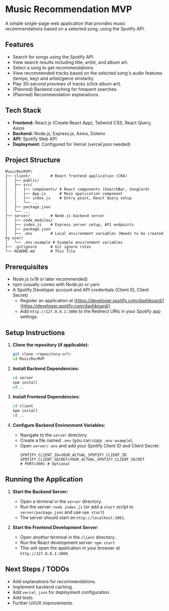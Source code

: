 # Music Recommendation MVP

A simple single-page web application that provides music recommendations based on a selected song, using the Spotify API.

## Features

*   Search for songs using the Spotify API.
*   View search results including title, artist, and album art.
*   Select a song to get recommendations.
*   View recommended tracks based on the selected song's audio features (tempo, key) and artist/genre similarity.
*   Play 30-second previews of tracks (click album art).
*   (Planned) Backend caching for frequent searches.
*   (Planned) Recommendation explanations.

## Tech Stack

*   **Frontend:** React.js (Create React App), Tailwind CSS, React Query, Axios
*   **Backend:** Node.js, Express.js, Axios, Dotenv
*   **API:** Spotify Web API
*   **Deployment:** Configured for Vercel (vercel.json needed)

## Project Structure

```
MusicRecMVP/
├── client/         # React frontend application (CRA)
│   ├── public/
│   ├── src/
│   │   ├── components/ # React components (SearchBar, SongCard)
│   │   ├── App.js      # Main application component
│   │   ├── index.js    # Entry point, React Query setup
│   │   └── ...
│   ├── package.json
│   └── ...
├── server/         # Node.js backend server
│   ├── node_modules/
│   ├── index.js    # Express server setup, API endpoints
│   ├── package.json
│   ├── .env        # Local environment variables (Needs to be created by user)
│   └── .env.example # Example environment variables
├── .gitignore      # Git ignore rules
└── README.md       # This file
```

## Prerequisites

*   Node.js (v18 or later recommended)
*   npm (usually comes with Node.js) or yarn
*   A Spotify Developer account and API credentials (Client ID, Client Secret)
    *   Register an application at [https://developer.spotify.com/dashboard/](https://developer.spotify.com/dashboard/)
    *   Add `http://127.0.0.1:3000` to the Redirect URIs in your Spotify app settings.

## Setup Instructions

1.  **Clone the repository (if applicable):**
    ```bash
    git clone <repository-url>
    cd MusicRecMVP
    ```

2.  **Install Backend Dependencies:**
    ```bash
    cd server
    npm install
    cd ..
    ```

3.  **Install Frontend Dependencies:**
    ```bash
    cd client
    npm install
    cd .. 
    ```

4.  **Configure Backend Environment Variables:**
    *   Navigate to the `server` directory.
    *   Create a file named `.env` (you can copy `.env.example`).
    *   Open `server/.env` and add your Spotify Client ID and Client Secret:
        ```env
        SPOTIFY_CLIENT_ID=YOUR_ACTUAL_SPOTIFY_CLIENT_ID
        SPOTIFY_CLIENT_SECRET=YOUR_ACTUAL_SPOTIFY_CLIENT_SECRET
        # PORT=3001 # Optional
        ```

## Running the Application

1.  **Start the Backend Server:**
    *   Open a terminal in the `server` directory.
    *   Run the server: `node index.js` (or add a `start` script to `server/package.json` and use `npm start`)
    *   The server should start on `http://localhost:3001`.

2.  **Start the Frontend Development Server:**
    *   Open *another* terminal in the `client` directory.
    *   Run the React development server: `npm start`
    *   This will open the application in your browser at `http://127.0.0.1:3000`.

## Next Steps / TODOs

*   Add explanations for recommendations.
*   Implement backend caching.
*   Add `vercel.json` for deployment configuration.
*   Add tests.
*   Further UI/UX improvements. 